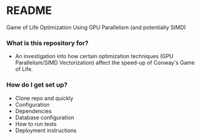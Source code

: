 # README #

Game of Life Optimization Using GPU Parallelism (and potentially SIMD)
### What is this repository for? ###

* An investigation into how certain optimization techniques (GPU Parallelism/SIMD Vectorization) affect the speed-up of Conway's Game of Life.


### How do I get set up? ###

* Clone repo and quickly 
* Configuration
* Dependencies
* Database configuration
* How to run tests
* Deployment instructions

